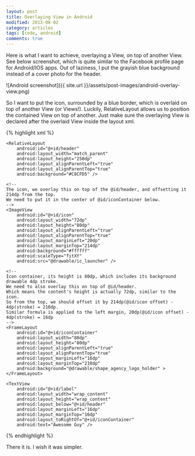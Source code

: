 ```yaml
---
layout: post
title: Overlaying View in Android
modified: 2013-08-02
category: articles
tags: [code, android]
comments: true
---
```


Here is what I want to achieve, overlaying a View, on top of another View. See below screenshot, which is quite similar to the Facebook profile page for Android/IOS apps. Out of laziness, I put the grayish blue background instead of a cover photo for the header.

![Android screenshot]({{ site.url }}/assets/post-images/android-overlay-view.png)

So I want to put the icon, surrounded by a blue border, which is overlaid on top of another View (or Views!). Luckily, RelativeLayout allows us to position the contained View on top of another. Just make sure the overlaying View is declared after the overlaid View inside the layout xml.

{% highlight xml %}
<RelativeLayout xmlns:android="http://schemas.android.com/apk/res/android"
    xmlns:tools="http://schemas.android.com/tools"
    android:layout_width="match_parent"
    android:layout_height="match_parent"
    tools:context=".MainActivity"
    tools:ignore="HardcodedText,ContentDescription" >

    <RelativeLayout
        android:id="@+id/header"
        android:layout_width="match_parent"
        android:layout_height="250dp"
        android:layout_alignParentLeft="true"
        android:layout_alignParentTop="true"
        android:background="#C8CFD5" />

    <!--
    The icon, we overlay this on top of the @id/header, and offsetting it 214dp from the top.
    We need to put it in the center of @id/iconContainer below.
    -->
    <ImageView
        android:id="@+id/icon"
        android:layout_width="72dp"
        android:layout_height="80dp"
        android:layout_alignParentLeft="true"
        android:layout_alignParentTop="true"
        android:layout_marginLeft="20dp"
        android:layout_marginTop="214dp"
        android:background="#ffffff"
        android:scaleType="fitXY"
        android:src="@drawable/ic_launcher" />

    <!--
    Icon container, its height is 80dp, which includes its background drawable 4dp stroke.
    We need to also overlay this on top of @id/header.
    Which means the content's height is actually 72dp, similar to the icon.
    So from the top, we should offset it by 214dp(@id/icon offset) - 4dp(stroke) = 210dp.
    Similar formula is applied to the left margin, 20dp(@id/icon offset) - 4dp(stroke) = 16dp
    -->
    <FrameLayout
        android:id="@+id/iconContainer"
        android:layout_width="80dp"
        android:layout_height="80dp"
        android:layout_alignParentLeft="true"
        android:layout_alignParentTop="true"
        android:layout_marginLeft="16dp"
        android:layout_marginTop="210dp"
        android:background="@drawable/shape_agency_logo_holder" >
    </FrameLayout>

    <TextView
        android:id="@+id/label"
        android:layout_width="wrap_content"
        android:layout_height="wrap_content"
        android:layout_below="@+id/header"
        android:layout_marginLeft="16dp"
        android:layout_marginTop="16dp"
        android:layout_toRightOf="@+id/iconContainer"
        android:text="Awesome Guy" />

</RelativeLayout>
{% endhighlight  %}

There it is. I wish it was simpler.
